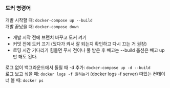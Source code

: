 ### 도커 명령어

개발 시작할 때: `docker-compose up --build`  
개발 끝났을 때: `docker-compose down`

- 개발 시작 전에 브랜치 바꾸고 도커 켜기
- 커밋 전에 도커 끄기 (껐다가 켜서 잘 되는지 확인하고 다시 끄는 거 권장)
- 로딩 시간 기다리기 힘들면 푸시 전이나 풀 받은 후 빼고는 --build 옵션은 빼고 up만 해도 된다.

로그 없이 백그라운드에서 돌릴 때 -d 추가: `docker-compose up -d --build`  
로그 보고 싶을 때: `docker logs -f 원하는거` (docker logs -f server)
떠있는 컨테이너 볼 때: `docker ps`
